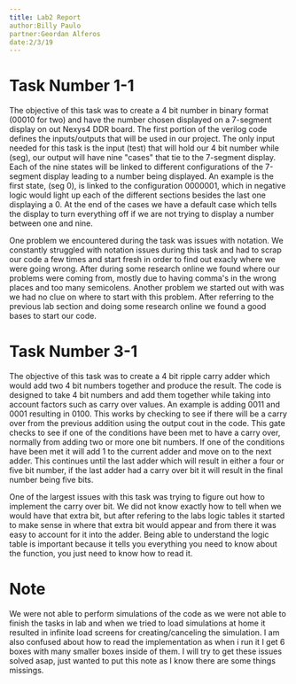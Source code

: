 ```yaml
---
title: Lab2 Report
author:Billy Paulo
partner:Geordan Alferos
date:2/3/19
---
```

# Task Number 1-1

The objective of this task was to create a 4 bit number in binary format (00010 for two) and have the number chosen displayed on a 7-segment display on out Nexys4 DDR board.
The first portion of the verilog code defines the inputs/outputs that will be used in our project. The only input needed for this task is the input (test) that will hold our 4 bit number while (seg), our output will have nine "cases" that tie to the 7-segment display. Each of the nine states will be linked to different configurations of the 7-segment display leading to a number being displayed. An example is the first state, (seg 0), is linked to the configuration 0000001, which in negative logic would light up each of the different sections besides the last one displaying a 0. At the end of the cases we have a default case which tells the display to turn everything off if we are not trying to display a number between one and nine. 

One problem we encountered during the task was issues with notation. We constantly struggled with notation issues during this task and had to scrap our code a few times and start fresh in order to find out exacly where we were going wrong. After during some research online we found where our problems were coming from, mostly due to having comma's in the wrong places and too many semicolens. Another problem we started out with was we had no clue on where to start with this problem. After referring to the previous lab section and doing some research online we found a good bases to start our code.


# Task Number 3-1

The objective of this task was to create a 4 bit ripple carry adder which would add two 4 bit numbers together and produce the result.
The code is designed to take 4 bit numbers and add them together while taking into account factors such as carry over values. An example is adding 0011 and 0001 resulting in 0100. This works by checking to see if there will be a carry over from the previous addition using the output cout in the code. This gate checks to see if one of the conditions have been met to have a carry over, normally from adding two or more one bit numbers. If one of the conditions have been met it will add 1 to the current adder and move on to the next adder. This continues until the last adder which will result in either a four or five bit number, if the last adder had a carry over bit it will result in the final number being five bits.
  
One of the largest issues with this task was trying to figure out how to implement the carry over bit. We did not know exactly how to tell when we would have that extra bit, but after refering to the labs logic tables it started to make sense in where that extra bit would appear and from there it was easy to account for it into the adder. Being able to understand the logic table is important because it tells you everything you need to know about the function, you just need to know how to read it. 

# Note
We were not able to perform simulations of the code as we were not able to finish the tasks in lab and when we tried to load simulations at home it resulted in infinite load screens for creating/canceling the simulation. I am also confused about how to read the implementation as when i run it I get 6 boxes with many smaller boxes inside of them. I will try to get these issues solved asap, just wanted to put this note as I know there are some things missings. 
